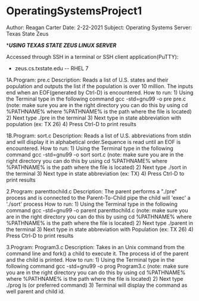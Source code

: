 # OperatingSystemsProject1
Author: Reagan Carter
Date: 2-22-2021
Subject: Operating Systems
Server: Texas State Zeus



******USING TEXAS STATE ZEUS LINUX SERVER*****

Accessed through SSH in a terminal or SSH client application(PuTTY):
- zeus.cs.txstate.edu -- RHEL 7



1A.Program: pre.c
Description: Reads a list of U.S. states and their population and outputs the list if the population is over 10 million. The inputs end when an EOF(generated by Ctrl-D) is encountered.
 How to run: 1) Using the Terminal type in the following command gcc -std=gnu99 -o pre pre.c    (note: make sure you are in the right directory you can do this by using cd      %PATHNAME% where %PATHNAME% is the path where the file is located)
               2) Next type ./pre in the terminal
               3) Next type in state abbreviation with population (ex: TX 26)
               4) Press Ctrl-D to print results



1B.Program: sort.c
   Description: Reads a list of U.S. abbreviations from stdin and will display it in alphabetical order.Sequence is read until an EOF is encountered.
   How to run: 1) Using the Terminal type in the following command gcc -std=gnu99 -o sort sort.c    (note: make sure you are in the right directory you can do this by using cd %PATHNAME% where %PATHNAME% is the path where the file is located)
               2) Next type ./sort in the terminal
               3) Next type in state abbreviation (ex: TX)
               4) Press Ctrl-D to print results




2.Program: parenttochild.c
  Description: The parent performs a "./pre" process and is connected to the Parent-To-Child pipe the child will 'exec' a './sort' process
  How to run: 1) Using the Terminal type in the following command gcc -std=gnu99 -o parent parenttochild.c    (note: make sure you are in the right directory you can do this by using cd %PATHNAME% where %PATHNAME% is the path where the file is located)
              2) Next type ./parent in the terminal
              3) Next type in state abbreviation with Population (ex: TX 26)
              4) Press Ctrl-D to print results



3.Program: Program3.c
  Description: Takes in an Unix command from the command line and fork() a child to execute it. The process id of the parent and the child is printed.
  How to run: 1) Using the Terminal type in the following command gcc -std=gnu99 -o prog Program3.c    (note: make sure you are in the right directory you can do this by using cd %PATHNAME% where %PATHNAME% is the path where the file is located)
              2) Next type ./prog ls (or preferred command)
              3) Terminal will display the command as well parent and child id.

    
